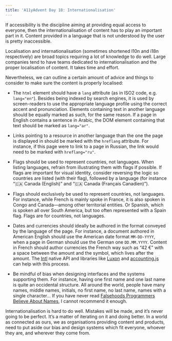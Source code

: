 ```yaml
---
title: 'A11yAdvent Day 18: Internationalisation'
---
```


If accessibility is the discipline aiming at providing equal access to everyone, then the internationalisation of content has to play an important part in it. Content provided in a language that is not understood by the user is pretty inaccessible.

Localisation and internationalisation (sometimes shortened l10n and i18n respectively) are broad topics requiring a lot of knowledge to do well. Large companies tend to have teams dedicated to internationalisation and the proper localisation of content. It takes time and effort.

Nevertheless, we can outline a certain amount of advice and things to consider to make sure the content is properly localised:

- The `html` element should have a `lang` attribute (as in ISO2 code, e.g. `lang="en"`). Besides being indexed by search engines, it is used by screen-readers to use the appropriate language profile using the correct accent and pronunciation. Elements containing text in another language should be equally marked as such, for the same reason. If a page in English contains a sentence in Arabic, the DOM element containing that text should be marked as `lang="ar"`.

- Links pointing to a resource in another language than the one the page is displayed in should be marked with the `hreflang` attribute. For instance, if this page were to link to a page in Russian, the link would need to be marked with `hreflang="ru"`.

- Flags should be used to represent countries, not languages. When listing languages, refrain from illustrating them with flags if possible. If flags are important for visual identity, consider reversing the logic so countries are listed (with their flag), followed by a language (for instance “🇨🇦 Canada (English)” and “🇨🇦 Canada (Français Canadien)”).

- Flags should exclusively be used to represent countries, not languages. For instance, while French is mainly spoke in France, it is also spoken in Congo and Canada—among other territorial entities. Or Spanish, which is spoken all over South America, but too often represented with a Spain flag. Flags are for countries, not languages.

- Dates and currencies should ideally be authored in the format conveyed by the language of the page. For instance, a document authored in American English should use the American date format `MM-DD-YYYY`, when a page in German should use the German one `DD.MM.YYYY`. Content in French should author currencies the French way such as “42 €” with a space between the amount and the symbol, which lives after the amount. The [Intl](https://developer.mozilla.org/en-US/docs/Web/JavaScript/Reference/Global_Objects/Intl) native API and libraries like [Luxon](https://moment.github.io/luxon/) and [accounting.js](https://www.npmjs.com/package/accounting) can help with this process.

- Be mindful of bias when designing interfaces and the systems supporting them. For instance, having one first name and one last name is quite an occidental structure. All around the world, people have many names, middle names, initials, no first name, no last name, names with a single character… If you have never read [Falsehoods Programmers Believe About Names](https://www.kalzumeus.com/2010/06/17/falsehoods-programmers-believe-about-names/), I cannot recommend it enough.

Internationalisation is hard to do well. Mistakes will be made, and it’s never going to be perfect. It’s a matter of iterating on it and doing better. In a world as connected as ours, we as organisations providing content and products, need to put aside our bias and design systems which fit everyone, whoever they are, and wherever they come from.
